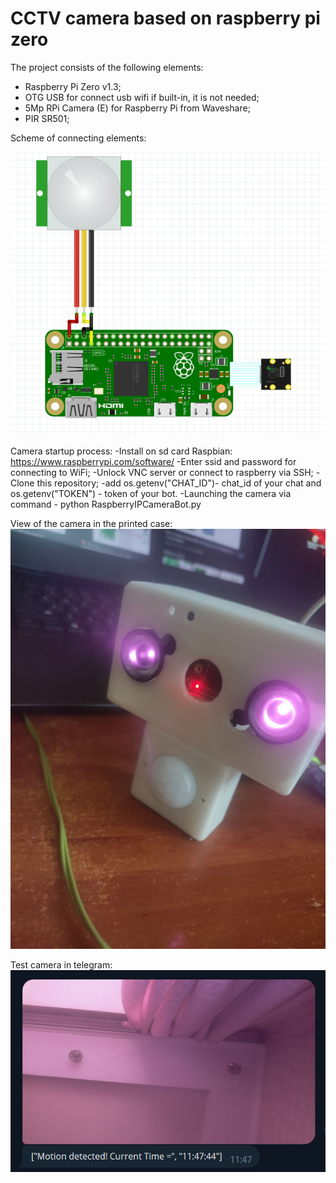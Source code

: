 # CCTV camera based on raspberry pi zero

The project consists of the following elements:
- Raspberry Pi Zero v1.3;
- OTG USB for connect usb wifi if built-in, it is not needed;
- 5Mp RPi Camera (E) for Raspberry Pi from Waveshare;
- PIR SR501;

Scheme of connecting elements:

<img src="https://github.com/satiriorn/CCTV-camera-based-on-Raspberry-Pi-Zero/blob/Satiriorn/image/Schema_connected_elements.jpg" alt="Scheme of connecting elements"/>

Camera startup process:
-Install on sd card Raspbian: https://www.raspberrypi.com/software/
-Enter ssid and password for connecting to WiFi;
-Unlock VNC server or connect to raspberry via SSH;
-Clone this repository;
-add os.getenv("CHAT_ID")- chat_id of your chat and os.getenv("TOKEN") - token of your bot.
-Launching the camera via command - python RaspberryIPCameraBot.py

View of the camera in the printed case:
<img src="https://github.com/satiriorn/CCTV-camera-based-on-Raspberry-Pi-Zero/blob/Satiriorn/image/result.jpg" alt="Result"/>

Test camera in telegram:
<img src="https://github.com/satiriorn/CCTV-camera-based-on-Raspberry-Pi-Zero/blob/Satiriorn/image/test.jpg" alt="Result"/>